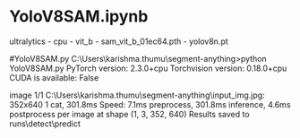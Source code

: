 # YoloV8SAM.ipynb
ultralytics - cpu - vit_b - sam_vit_b_01ec64.pth - yolov8n.pt 


#YoloV8SAM.py
C:\Users\karishma.thumu\segment-anything>python YoloV8SAM.py
PyTorch version: 2.3.0+cpu
Torchvision version: 0.18.0+cpu
CUDA is available: False

image 1/1 C:\Users\karishma.thumu\segment-anything\input_img.jpg: 352x640 1 cat, 301.8ms
Speed: 7.1ms preprocess, 301.8ms inference, 4.6ms postprocess per image at shape (1, 3, 352, 640)
Results saved to runs\detect\predict
